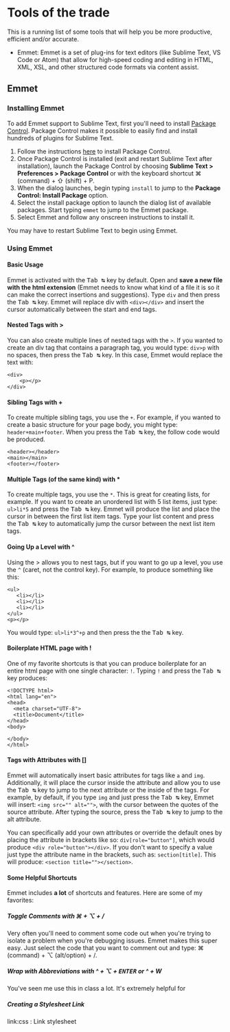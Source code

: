 
# Tools of the trade
This is a running list of some tools that will help you be more productive, efficient and/or accurate.

- Emmet: Emmet is a set of plug-ins for text editors (like Sublime Text, VS Code or Atom) that allow for high-speed coding and editing in HTML, XML, XSL, and other structured code formats via content assist.

## Emmet

### Installing Emmet
To add Emmet support to Sublime Text, first you'll need to install [Package Control](https://packagecontrol.io).  Package Control makes it possible to easily find and install hundreds of plugins for Sublime Text.  

1. Follow the instructions [here](https://packagecontrol.io/installation) to install Package Control.
2. Once Package Control is installed (exit and restart Sublime Text after installation), launch the Package Control by choosing **Sublime Text > Preferences > Package Control** or with the keyboard shortcut ⌘ (command) + ⇧ (shift) + P.
3. When the dialog launches, begin typing `install` to jump to the **Package Control: Install Package** option.  
4. Select the install package option to launch the dialog list of available packages.  Start typing `emmet` to jump to the Emmet package.
5. Select Emmet and follow any onscreen instructions to install it.

You may have to restart Sublime Text to begin using Emmet.  

### Using Emmet 
#### Basic Usage
Emmet is activated with the <kbd>Tab ↹</kbd> key by default.  Open and **save a new file with the html extension** (Emmet needs to know what kind of a file it is so it can make the correct insertions and suggestions).  Type `div` and then press the <kbd>Tab ↹</kbd> key.  Emmet will replace div with `<div></div>` and insert the cursor automatically between the start and end tags.

#### Nested Tags with >
You can also create multiple lines of nested tags with the `>`.  If you wanted to create an div tag that contains a paragraph tag, you would type: `div>p` with no spaces, then press the <kbd>Tab ↹</kbd> key. In this case, Emmet would replace the text with:

    <div>
        <p></p>
    </div>

#### Sibling Tags with +
To create multiple sibling tags, you use the `+`.  For example, if you wanted to create a basic structure for your page body, you might type: `header+main+footer`.  When you press the <kbd>Tab ↹</kbd> key, the follow code would be produced.

    <header></header>
    <main></main>
    <footer></footer>
    
#### Multiple Tags (of the same kind) with *
To create multiple tags, you use the `*`.  This is great for creating lists, for example.  If you want to create an unordered list with 5 list items, just type: `ul>li*5` and press the <kbd>Tab ↹</kbd> key.  Emmet will produce the list and place the cursor in between the first list item tags.  Type your list content and press the <kbd>Tab ↹</kbd> key to automatically jump the cursor between the next list item tags.

#### Going Up a Level with ^
Using the > allows you to nest tags, but if you want to go up a level, you use the `^` (caret, not the control key).  For example, to produce something like this:

    <ul>
       <li></li>
       <li></li>
       <li></li>
    </ul>
    <p></p>

You would type: `ul>li*3^+p` and then press the the <kbd>Tab ↹</kbd> key.

#### Boilerplate HTML page with !
One of my favorite shortcuts is that you can produce boilerplate for an entire html page with one single character: `!`.  Typing `!` and press the <kbd>Tab ↹</kbd> key produces: 

    <!DOCTYPE html>
    <html lang="en">
    <head>
      <meta charset="UTF-8">
      <title>Document</title>
    </head>
    <body>
      
    </body>
    </html>
    
#### Tags with Attributes with []
Emmet will automatically insert basic attributes for tags like `a` and `img`.  Additionally, it will place the cursor inside the attribute and allow you to use the <kbd>Tab ↹</kbd> key to jump to the next attribute or the inside of the tags.  For example, by default, if you type `img` and just press the <kbd>Tab ↹</kbd> key, Emmet will insert: `<img src="" alt="">`, with the cursor between the quotes of the source attribute.  After typing the source, press the <kbd>Tab ↹</kbd> key to jump to the alt attribute.  

You can specifically add your own attributes or override the default ones by placing the attribute in brackets like so: `div[role="button"]`, which would produce `<div role="button"></div>`.  If you don't want to specify a value just type the attribute name in the brackets, such as: `section[title]`.  This will produce: `<section title=""></section>`.

#### Some Helpful Shortcuts
Emmet includes **a lot** of shortcuts and features.  Here are some of my favorites:

##### Toggle Comments with ⌘ + ⌥ + /
Very often you'll need to comment some code out when you're trying to isolate a problem when you're debugging issues.  Emmet makes this super easy.  Just select the code that you want to comment out and type: ⌘ (command) + ⌥ (alt/option) + /.

##### Wrap with Abbreviations with ^ + ⌥ + <kbd>ENTER</kbd> or ^ + W
You've seen me use this in class a lot.  It's extremely helpful for 

##### Creating a Stylesheet Link


link:css	:	Link stylesheet
